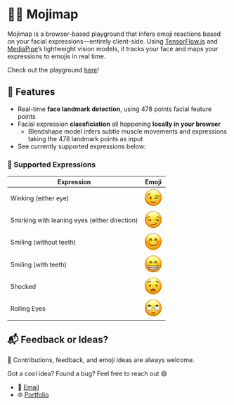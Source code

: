# 😶‍🌫️ Mojimap

Mojimap is a browser-based playground that infers emoji reactions based on your facial expressions—entirely client-side. Using [TensorFlow.js](https://github.com/tensorflow/tfjs-models/tree/master/face-landmarks-detection) and [MediaPipe](https://ai.google.dev/edge/mediapipe/solutions/vision/face_landmarker)’s lightweight vision models, it tracks your face and maps your expressions to emojis in real time.

Check out the playground [here](https://mojimap.netlify.app/)!


## 🚀 Features

- Real-time **face landmark detection**, using 478 points facial feature points
- Facial expression **classficiation** all happening **locally in your browser**
  - Blendshape model infers subtle muscle movements and expressions taking the 478 landmark points as input
- See currently supported expressions below:


### 🧠 Supported Expressions

| Expression                                     | Emoji                                                    |
|------------------------------------------------|----------------------------------------------------------|
| Winking (either eye)                           | <img src="./src/emojis/winking.png" width="42" />        |
| Smirking with leaning eyes   (either direction)| <img src="./src/emojis/smirking.png" width="42" />       |
| Smiling (without teeth)                        | <img src="./src/emojis/smiling_closed.png" width="42" /> |
| Smiling (with teeth)                           | <img src="./src/emojis/smiling_teeth.png" width="42" />  | 
| Shocked                                        | <img src="./src/emojis/shocked.png" width="42" />        | 
| Rolling Eyes                                   | <img src="./src/emojis/rolling_eyes.png" width="42" />   |


## 📬 Feedback or Ideas?
🙌 Contributions, feedback, and emoji ideas are always welcome.

Got a cool idea? Found a bug? Feel free to reach out 😄

- 📧 [Email](mailto:tj.ayoub@gmail.com)
- 🌐 [Portfolio](https://www.tjoab.com/)
